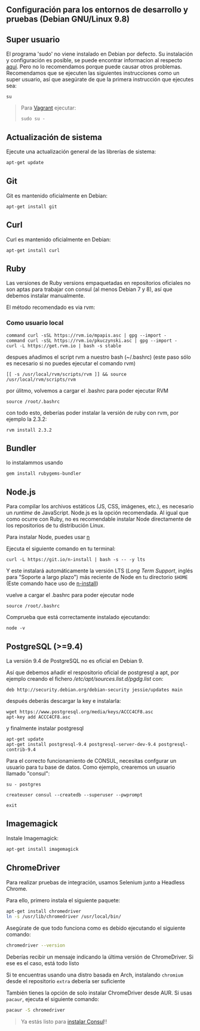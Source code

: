 ## Configuración para los entornos de desarrollo y pruebas (Debian GNU/Linux 9.8)

## Super usuario

El programa 'sudo' no viene instalado en Debian por defecto. Su instalación y configuración es posible, se puede encontrar informacion al respecto [aquí](https://wiki.debian.org/es/sudo). Pero no lo recomendamos porque puede causar otros problemas. Recomendamos que se ejecuten las siguientes instrucciones como un super usuario, así que asegúrate de que la primera instrucción que ejecutes sea:

```
su
```

> Para [Vagrant](/es/installation/vagrant.md) ejecutar:
> ```
> sudo su -
> ```

## Actualización de sistema

Ejecute una actualización general de las librerías de sistema:

```bash
apt-get update
```

## Git

Git es mantenido oficialmente en Debian:

```
apt-get install git
```

## Curl

Curl es mantenido oficialmente en Debian:

```
apt-get install curl
```

## Ruby

Las versiones de Ruby versions empaquetadas en repositorios oficiales no son aptas para trabajar con consul (al menos Debian 7 y 8), así que debemos instalar manualmente.

El método recomendado es via rvm:

### Como usuario local

```
command curl -sSL https://rvm.io/mpapis.asc | gpg --import -
command curl -sSL https://rvm.io/pkuczynski.asc | gpg --import -
curl -L https://get.rvm.io | bash -s stable
```

despues añadimos el script rvm a nuestro bash (~/.bashrc) (este paso sólo es necesario si no puedes ejecutar el comando rvm)

```
[[ -s /usr/local/rvm/scripts/rvm ]] && source /usr/local/rvm/scripts/rvm
```

por úlitmo, volvemos a cargar el .bashrc para poder ejecutar RVM

```
source /root/.bashrc
```

con todo esto, deberías poder instalar la versión de ruby con rvm, por ejemplo la 2.3.2:

```
rvm install 2.3.2
```

## Bundler

lo instalammos usando

```
gem install rubygems-bundler
```

## Node.js

Para compilar los archivos estáticos (JS, CSS, imágenes, etc.), es necesario un _runtime_ de JavaScript. Node.js es la opción recomendada. Al igual que como ocurre con Ruby, no es recomendable instalar Node directamente de los repositorios de tu distribución Linux.

Para instalar Node, puedes usar [n](https://github.com/tj/n)

Ejecuta el siguiente comando en tu terminal:

```
curl -L https://git.io/n-install | bash -s -- -y lts
```

Y este instalará automáticamente la versión LTS (_Long Term Support_, inglés para "Soporte a largo plazo") más reciente de Node en tu directorio `$HOME` (Este comando hace uso de [n-install](https://github.com/mklement0/n-install))

vuelve a cargar el .bashrc para poder ejecutar node

```
source /root/.bashrc
```

Comprueba que está correctamente instalado ejecutando:

```
node -v
```

## PostgreSQL (>=9.4)

La versión 9.4 de PostgreSQL no es oficial en Debian 9.

Así que debemos añadir el respositorio oficial de postgresql a apt, por ejemplo creando el fichero */etc/apt/sources.list.d/pgdg.list* con:

```
deb http://security.debian.org/debian-security jessie/updates main
```

después deberás descargar la key e instalarla:

```
wget https://www.postgresql.org/media/keys/ACCC4CF8.asc
apt-key add ACCC4CF8.asc
```

y finalmente instalar postgresql

```
apt-get update
apt-get install postgresql-9.4 postgresql-server-dev-9.4 postgresql-contrib-9.4
```

Para el correcto funcionamiento de CONSUL, necesitas confgurar un usuario para tu base de datos. Como ejemplo, crearemos un usuario llamado "consul":

```
su - postgres

createuser consul --createdb --superuser --pwprompt

exit
```

## Imagemagick

Instale Imagemagick:

```bash
apt-get install imagemagick
```

## ChromeDriver

Para realizar pruebas de integración, usamos Selenium junto a Headless Chrome.

Para ello, primero instala el siguiente paquete:

```bash
apt-get install chromedriver
ln -s /usr/lib/chromedriver /usr/local/bin/
```

Asegúrate de que todo funciona como es debido ejecutando el siguiente comando:

```bash
chromedriver --version
```

Deberías recibir un mensaje indicando la última versión de ChromeDriver. Si ese es el caso, está todo listo

Si te encuentras usando una distro basada en Arch, instalando `chromium` desde el repositorio `extra` debería ser suficiente

También tienes la opción de solo instalar ChromeDriver desde AUR. Si usas `pacaur`, ejecuta el siguiente comando:

```bash
pacaur -S chromedriver
```

> Ya estás listo para [instalar Consul](local_installation.md)!!
